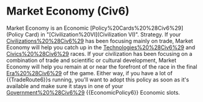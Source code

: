 # Market Economy (Civ6)

Market Economy is an Economic [Policy%20Cards%20%28Civ6%29](Policy Card) in "[Civilization%20VI](Civilization VI)".
Strategy.
If your [Civilizations%20%28Civ6%29](civilization) has been focusing mainly on trade, Market Economy will help you catch up in the [Technologies%20%28Civ6%29](technological) and [Civics%20%28Civ6%29](civic) races. If your civilization has been focusing on a combination of trade and scientific or cultural development, Market Economy will help you remain at or near the forefront of the race in the final [Era%20%28Civ6%29](eras) of the game. Either way, if you have a lot of {{TradeRoute6}}s running, you'll want to adopt this policy as soon as it's available and make sure it stays in one of your [Government%20%28Civ6%29](government's) {{EconomicPolicy6}} Economic slots.